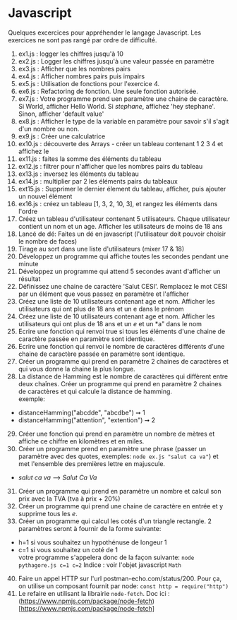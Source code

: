# Javascript
Quelques excercices pour appréhender le langage Javascript. Les exercices ne sont pas rangé par ordre de difficulté.   


1. ex1.js : logger les chiffres jusqu'à 10
2. ex2.js : Logger les chiffres jusqu'à une valeur passée en paramètre
3. ex3.js : Afficher que les nombres pairs
4. ex4.js : Afficher nombres pairs puis impairs
5. ex5.js : Utilisation de fonctions pour l'exercice 4.
6. ex6.js : Refactoring de fonction. Une seule fonction autorisée.
7. ex7.js : Votre programme prend uen paramètre une chaine de caractère. Si World, afficher Hello World. Si _stephane_, affichez 'hey stephane'. Sinon, afficher 'default value' 
8. ex8.js : Afficher le type de la variable en paramètre pour savoir s'il s'agit d'un nombre ou non.
9. ex9.js : Créer une calculatrice 
10. ex10.js : découverte des Arrays - créer un tableau contenant 1 2 3 4 et affichez le
11. ex11.js : faites la somme des éléments du tableau  
12. ex12.js : filtrer pour n'afficher que les nombres pairs du tableau  
13. ex13.js : inversez les éléments du tableau  
14. ex14.js : multiplier par 2 les éléments pairs du tableaux 
15. ext15.js : Supprimer le dernier élement du tableau, afficher, puis ajouter un nouvel élément
16. ex16.js : créez un tableau [1, 3, 2, 10, 3], et rangez les éléments dans l'ordre
17. Créez un tableau d'utilisateur contenant 5 utilisateurs. Chaque utilisateur contient un nom et un age. Afficher les utilisateurs de moins de 18 ans
18. Lancé de dé: Faites un dé en javascript (l'utilisateur doit pouvoir choisir le nombre de faces)
19. Tirage au sort dans une liste d'utilisateurs (mixer 17 & 18)
20. Développez un programme qui affiche toutes les secondes pendant une minute
21. Développez un programme qui attend 5 secondes avant d'afficher un résultat
22. Définissez une chaine de caractère 'Salut CESI'. Remplacez le mot CESI par un élément que vous passez en paramètre et l'afficher
23. Créez une liste de 10 utilisateurs contenant age et nom. Afficher les utilisateurs qui ont plus de 18 ans et un e dans le prénom
24. Créez une liste de 10 utilisateurs contenant age et nom. Afficher les utilisateurs qui ont plus de 18 ans et un *e* et un *a" dans le nom
25. Ecrire une fonction qui renvoi true si tous les éléments d'une chaine de caractère passée en paramètre sont identique.
26. Ecrire une fonction qui renvoi le nombre de caractères différents d'une chaine de caractère passée en paramètre sont identique.
27. Créer un programme qui prend en paramètre 2 chaines de caractères et qui vous donne la chaine la plus longue.
28. La distance de Hamming est le nombre de caractères qui diffèrent entre deux chaînes. Créer un programme qui prend en paramètre 2 chaines de caractères et qui calcule la distance de hamming.    
exemple:
* distanceHamming("abcdde", "abcdbe") ➞ 1
* distanceHamming("attention", "extention") ➞ 2
29. Créer une fonction qui prend en paramètre un nombre de mètres et affiche ce chiffre en kilomètres et en miles.
30. Créer un programme prend en paramètre une phrase (passer un paramètre avec des quotes, exemples: `node ex.js "salut ca va"`) et met l'ensemble des premières lettre en majuscule.
* _salut ca va_ --> _Salut Ca Va_    
31. Créer un programme qui prend en paramètre un nombre et calcul son prix avec la TVA (tva à prix + 20%)
32. Créer un programme qui prend une chaine de caractère en entrée et y supprime tous les *e*.
33. Créer un programme qui calcul les cotés d'un triangle rectangle. 2 paramètres seront à fournir de la forme suivante:
* h=1 si vous souhaitez un hypothénuse de longeur 1
* c=1 si vous souhaitez un coté de 1   
votre programme s'appelera donc de la façon suivante:
`node pythagore.js c=1 c=2`
Indice : voir l'objet javascript `Math`
40. Faire un appel HTTP sur l'url postman-echo.com/status/200. Pour ça, on utilise un composant fournit par node: `const http = require("http")`
41. Le refaire en utilisant la librairie `node-fetch`. Doc ici : (https://www.npmjs.com/package/node-fetch)[https://www.npmjs.com/package/node-fetch]
